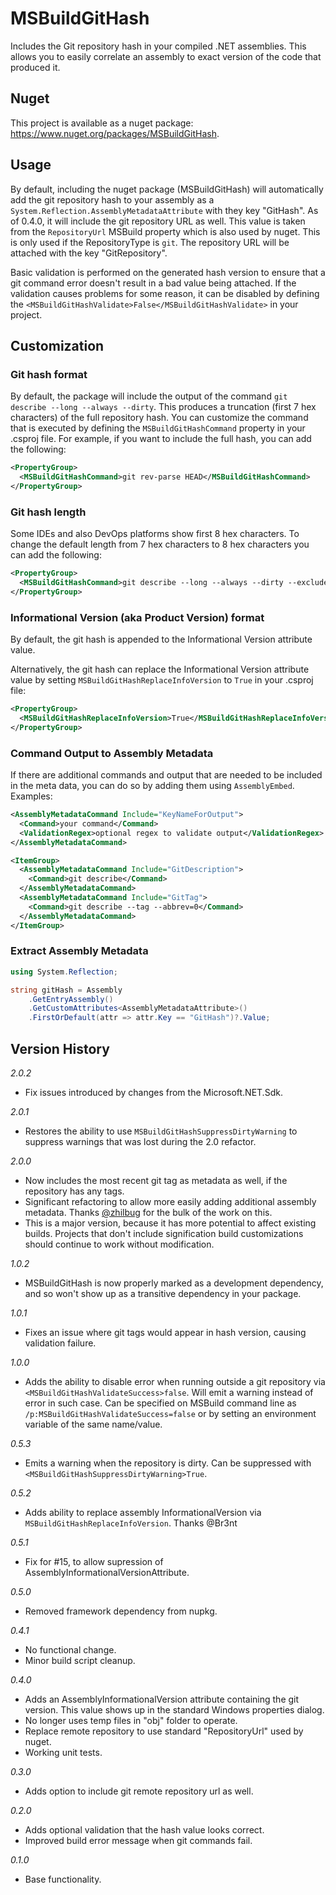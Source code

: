 # MSBuildGitHash
Includes the Git repository hash in your compiled .NET assemblies. 
This allows you to easily correlate an assembly to exact version of the code that produced it.

## Nuget

This project is available as a nuget package: https://www.nuget.org/packages/MSBuildGitHash.

## Usage
By default, including the nuget package (MSBuildGitHash) will automatically add the git repository hash to your assembly as a `System.Reflection.AssemblyMetadataAttribute` with they key "GitHash". As of 0.4.0, it will include the git repository URL as well. This value is taken from the `RepositoryUrl` MSBuild property which is also used by nuget. This is only used if the RepositoryType is `git`. The repository URL will be attached with the key "GitRepository". 

Basic validation is performed on the generated hash version to ensure that a git command error doesn't result in a bad value being attached. If the validation causes problems for some reason, it can be disabled by defining the `<MSBuildGitHashValidate>False</MSBuildGitHashValidate>` in your project.

## Customization

### Git hash format

By default, the package will include the output of the command `git describe --long --always --dirty`. This produces a truncation (first 7 hex characters) of the full repository hash. You can customize the command that is executed by defining the `MSBuildGitHashCommand` property in your .csproj file. For example, if you want to include the full hash, you can add the following:

```xml
<PropertyGroup>
  <MSBuildGitHashCommand>git rev-parse HEAD</MSBuildGitHashCommand>
</PropertyGroup>
```

### Git hash length

Some IDEs and also DevOps platforms show first 8 hex characters. To change the default length from 7 hex characters to 8 hex characters you can add the following:

```xml
<PropertyGroup>
  <MSBuildGitHashCommand>git describe --long --always --dirty --exclude=* --abbrev=8</MSBuildGitHashCommand>
</PropertyGroup>
```

### Informational Version (aka Product Version) format

By default, the git hash is appended to the Informational Version attribute value.

Alternatively, the git hash can replace the Informational Version attribute value by setting `MSBuildGitHashReplaceInfoVersion` to `True` in your .csproj file:

```xml
<PropertyGroup>
  <MSBuildGitHashReplaceInfoVersion>True</MSBuildGitHashReplaceInfoVersion>
</PropertyGroup>
```
### Command Output to Assembly Metadata

If there are additional commands and output that are needed to be included in the meta data, you can do so by adding them using `AssemblyEmbed`. Examples:

```xml
<AssemblyMetadataCommand Include="KeyNameForOutput">
  <Command>your command</Command>
  <ValidationRegex>optional regex to validate output</ValidationRegex>
</AssemblyMetadataCommand>
```

```xml
<ItemGroup>
  <AssemblyMetadataCommand Include="GitDescription">
    <Command>git describe</Command>
  </AssemblyMetadataCommand>
  <AssemblyMetadataCommand Include="GitTag">
    <Command>git describe --tag --abbrev=0</Command>
  </AssemblyMetadataCommand>
</ItemGroup>
```

### Extract Assembly Metadata

```csharp
using System.Reflection;

string gitHash = Assembly
	.GetEntryAssembly()
	.GetCustomAttributes<AssemblyMetadataAttribute>()
	.FirstOrDefault(attr => attr.Key == "GitHash")?.Value;
```

## Version History
_2.0.2_
- Fix issues introduced by changes from the Microsoft.NET.Sdk.

_2.0.1_
- Restores the ability to use `MSBuildGitHashSuppressDirtyWarning` to suppress warnings that was lost during the 2.0 refactor.

_2.0.0_
- Now includes the most recent git tag as metadata as well, if the repository has any tags.
- Significant refactoring to allow more easily adding additional assembly metadata. Thanks [@zhilbug](https://github.com/zhilbug) for the bulk of the work on this.
- This is a major version, because it has more potential to affect existing builds. Projects that don't include signification build customizations should continue to work without modification.

_1.0.2_
- MSBuildGitHash is now properly marked as a development dependency, and so won't show up as a transitive dependency in your package.

_1.0.1_
- Fixes an issue where git tags would appear in hash version, causing validation failure.

_1.0.0_
- Adds the ability to disable error when running outside a git repository via `<MSBuildGitHashValidateSuccess>false`. Will emit a warning instead of error in such case.
    Can be specified on MSBuild command line as `/p:MSBuildGitHashValidateSuccess=false` or by setting an environment variable of the same name/value.

_0.5.3_ 
- Emits a warning when the repository is dirty. Can be suppressed with `<MSBuildGitHashSuppressDirtyWarning>True`.

_0.5.2_ 
- Adds ability to replace assembly InformationalVersion via `MSBuildGitHashReplaceInfoVersion`. Thanks @Br3nt

_0.5.1_ 
- Fix for #15, to allow supression of AssemblyInformationalVersionAttribute.

_0.5.0_
- Removed framework dependency from nupkg.

_0.4.1_
- No functional change.
- Minor build script cleanup.

_0.4.0_
- Adds an AssemblyInformationalVersion attribute containing the git version. This value shows up in the standard Windows properties dialog.
- No longer uses temp files in "obj" folder to operate.
- Replace remote repository to use standard "RepositoryUrl" used by nuget.
- Working unit tests.

_0.3.0_
- Adds option to include git remote repository url as well.

_0.2.0_
- Adds optional validation that the hash value looks correct.
- Improved build error message when git commands fail.

_0.1.0_
- Base functionality.

